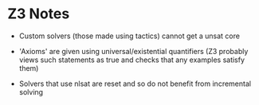 # Z3 Notes

- Custom solvers (those made using tactics) cannot get a unsat core

- 'Axioms' are given using universal/existential quantifiers (Z3 probably views such statements as true and checks that any examples satisfy them)

- Solvers that use nlsat are reset and so do not benefit from incremental solving